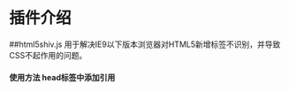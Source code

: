 # 插件介绍
##html5shiv.js 用于解决IE9以下版本浏览器对HTML5新增标签不识别，并导致CSS不起作用的问题。
#### 使用方法 head标签中添加引用 
<!--[if lt IE 9]>
      <script src="http://cdn.bootcss.com/html5shiv/3.7.2/html5shiv.min.js"></script>
<![endif]—>

## jquery.qrcode.min.js 生成二维码
## jquery-migrate-1.1.0.js 当开发者需要在代码中使用新版本的jQuery时，可以在1.9或2.0版本中使用该插件来检测哪些功能已经弃用或移除，并可以在必要时恢复这些功能。
## jquery.mousewheel.js 用于添加跨浏览器的鼠标滚轮支持
## jquery.form.js  实现完美的表单异步提交，即使是表单元素名称复杂，也可以很好的传递到后台。